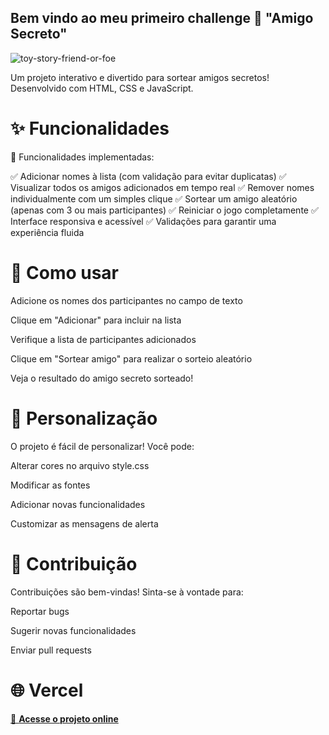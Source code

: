 ## Bem vindo ao meu primeiro challenge 🎁  "Amigo Secreto"  

![toy-story-friend-or-foe](https://github.com/user-attachments/assets/0760e13e-e41a-4bd6-ba26-2a4daaed239e)


Um projeto interativo e divertido para sortear amigos secretos! Desenvolvido com HTML, CSS e JavaScript.

# ✨ Funcionalidades
🚀 Funcionalidades implementadas:

✅ Adicionar nomes à lista (com validação para evitar duplicatas) 
✅ Visualizar todos os amigos adicionados em tempo real 
✅ Remover nomes individualmente com um simples clique 
✅ Sortear um amigo aleatório (apenas com 3 ou mais participantes)
✅ Reiniciar o jogo completamente 
✅ Interface responsiva e acessível 
✅ Validações para garantir uma experiência fluida

# 🚀 Como usar
Adicione os nomes dos participantes no campo de texto

Clique em "Adicionar" para incluir na lista

Verifique a lista de participantes adicionados

Clique em "Sortear amigo" para realizar o sorteio aleatório

Veja o resultado do amigo secreto sorteado!

# 🎨 Personalização
O projeto é fácil de personalizar! Você pode:

Alterar cores no arquivo style.css

Modificar as fontes

Adicionar novas funcionalidades

Customizar as mensagens de alerta

# 🤝 Contribuição
Contribuições são bem-vindas! Sinta-se à vontade para:

Reportar bugs

Sugerir novas funcionalidades

Enviar pull requests

# 🌐 Vercel 
[🔗 **Acesse o projeto online**](https://jogo-do-amigo-secreto-orcin.vercel.app/)

